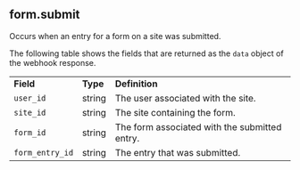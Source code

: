 ## form.submit

Occurs when an entry for a form on a site was submitted.


The following table shows the fields that are returned as the `data` object of the webhook response.

<table>
    <tr>
        <td><strong>Field</strong></td>
        <td><strong>Type</strong></td>
        <td><strong>Definition</strong></td>
    </tr>
    <tr>
        <td><code>user_id</code></td>
        <td>string</td>
        <td>​The user associated with the site.</td>
    </tr>
  <tr>
    <td><code>site_id</code></td>
    <td>string</td>
    <td>​The site containing the form.</td>
  </tr>
  <tr>
    <td><code>form_id</code></td>
    <td>string</td>
    <td>​The form associated with the submitted entry.</td>
  </tr>
  <tr>
    <td><code>form_entry_id</code></td>
    <td>string</td>
    <td>The entry that was submitted.​</td>
  </tr>
</table>
